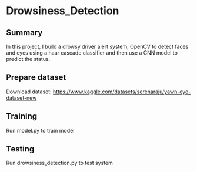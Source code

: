 # Drowsiness_Detection
## Summary 
In this project, I build a drowsy driver alert system, OpenCV to detect faces and eyes using a haar cascade classifier and then use a CNN model to predict the status.
## Prepare dataset
Download dataset: https://www.kaggle.com/datasets/serenaraju/yawn-eye-dataset-new
## Training 
Run model.py to train model
## Testing 
Run drowsiness_detection.py to test system
